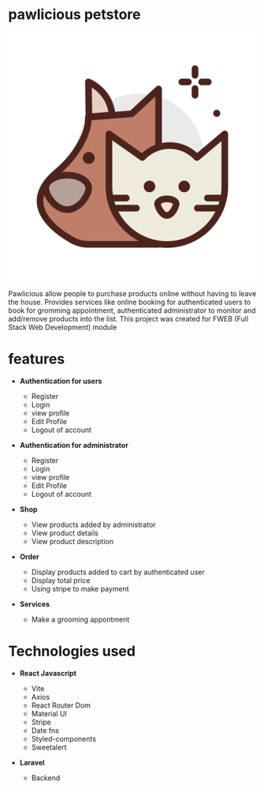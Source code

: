 # pawlicious petstore
![logo_icon](https://github.com/enyaaaa/pawlicious_petstore/blob/main/frontend/src/assets/user/img/pets.png)


Pawlicious allow people to purchase products online without having to leave the house. Provides services like online booking for authenticated users to book for gromming appointment, authenticated administrator to monitor and add/remove products into the list.
This project was created for FWEB (Full Stack Web Development) module
# features
- <b>Authentication for users</b>
  - Register
  - Login
  - view profile
  - Edit Profile
  - Logout of account

- <b>Authentication for administrator</b>
  - Register
  - Login
  - view profile
  - Edit Profile
  - Logout of account

- <b>Shop</b>
  - View products added by administrator
  - View product details
  - View product description
  
- <b>Order</b>
  - Display products added to cart by authenticated user
  - Display total price
  - Using stripe to make payment
  
- <b>Services</b>
  - Make a grooming appontment

# Technologies used

- <b>React Javascript</b>
  - Vite
  - Axios
  - React Router Dom
  - Material UI
  - Stripe
  - Date fns
  - Styled-components
  - Sweetalert
  
- <b>Laravel</b>
  - Backend
